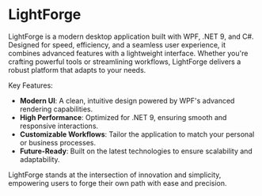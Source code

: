 # LightForge
  
LightForge is a modern desktop application built with WPF, .NET 9, and C#. Designed for speed, efficiency, and a seamless user experience, it combines advanced features with a lightweight interface. Whether you're crafting powerful tools or streamlining workflows, LightForge delivers a robust platform that adapts to your needs.

Key Features:
- **Modern UI**: A clean, intuitive design powered by WPF's advanced rendering capabilities.
- **High Performance**: Optimized for .NET 9, ensuring smooth and responsive interactions.
- **Customizable Workflows**: Tailor the application to match your personal or business processes.
- **Future-Ready**: Built on the latest technologies to ensure scalability and adaptability.

LightForge stands at the intersection of innovation and simplicity, empowering users to forge their own path with ease and precision. 